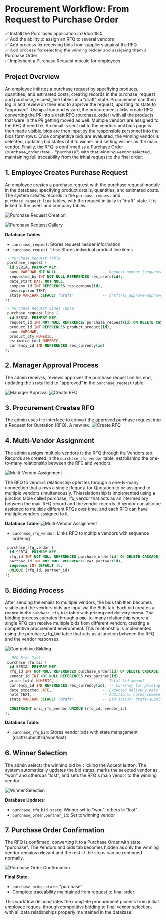 # Procurement Workflow: From Request to Purchase Order

✅ Install the Purchases application in Odoo 18.0.  
✅ Add the ability to assign an RFQ to several vendors  
✅ Add process for receiving bids from suppliers against the RFQ  
✅ Add process for selecting the winning bidder and assigning them a Purchase Order  
✅ Implement a Purchase Request module for employees  

## Project Overview

An employee initiates a purchase request by specifying products, quantities, and estimated costs, creating records in the purchase_request and purchase_request_line tables in a "draft" state. Procurement can then log in and review on their end to approve the request, updating its state to "approved". Using a frontend wizard, the procurement clicks create RFQ converting the PR into a draft RFQ (purchase_order) with all the products that were in the PR getting moved as well. Multiple vendors are assigned to the RFQ if need be. An email is sent out to the vendors and bids page is then made visible. bids are then input by the responsible personnel into the bids form rows. Once competitive bids are evaluated, the winning vendor is selected, updating bid states of it to winner and setting winner as the main vendor. Finally, the RFQ is confirmed as a Purchase Order (purchase_order.state = "purchase") with that winning vendor selected, maintaining full traceability from the initial request to the final order.

## 1. Employee Creates Purchase Request

An employee creates a purchase request with the purchase request module in the database, specifying product details, quantities, and estimated costs. The system creates records in the `purchase_request` and `purchase_request_line` tables, with the request initially in "draft" state. It is linked to the users and company tables.

![Purchase Request Creation](https://i.imgur.com/r6KURgA.png)

![Purchase Request Gallery](https://imgur.com/gallery/0-xAPQhy7)

**Database Tables**:
- `purchase_request`: Stores request header information
- `purchase_request_line`: Stores individual product line items

```sql
-- Purchase Request Table
 purchase_request (
  id SERIAL PRIMARY KEY,
  name VARCHAR NOT NULL,                    -- Request number (sequence)
  requested_by INT NOT NULL REFERENCES res_users(id),
  date_start DATE NOT NULL,
  company_id INT REFERENCES res_company(id),
  description TEXT,
  state VARCHAR DEFAULT 'draft'             -- draft/to_approve/approved/done
);

-- Purchase Request Lines Table
 purchase_request_line (
  id SERIAL PRIMARY KEY,
  request_id INT NOT NULL REFERENCES purchase_request(id) ON DELETE CASCADE,
  product_id INT REFERENCES product_product(id),
  name VARCHAR,
  product_qty NUMERIC,
  estimated_cost NUMERIC,
  currency_id INT REFERENCES res_currency(id)
);
```

## 2. Manager Approval Process

The admin receives, reviews approves the purchase request on his end, updating the `state` field to "approved" in the `purchase_request` table. 

![Manager Approval](https://i.imgur.com/crFMQBd.png)
![Create RFQ](https://i.imgur.com/jL0Fkr2.png)

## 3. Procurement Creates RFQ

The admin uses the interface to convert the approved purchase request into a Request for Quotation (RFQ). A new `RFQ`.
![Create RFQ](https://i.imgur.com/pgCn6NW.png)


## 4. Multi-Vendor Assignment

The admin assigns multiple vendors to the RFQ through the Vendors tab. Records are created in the `purchase_rfq_vendor` table, establishing the one-to-many relationship between the RFQ and vendors.

![Multi-Vendor Assignment](https://i.imgur.com/MOlfZu8.png)

The RFQ to vendors relationship operates through a one-to-many connection that allows a single Request for Quotation to be assigned to multiple vendors simultaneously. This relationship is implemented using a junction table called purchase_rfq_vendor that acts as an intermediary between the main RFQ record and the vendor records. A vendor can also be assigned to multiple different RFQs over time, and each RFQ can have multiple vendors assigned to it.

**Database Table**:
![Multi-Vendor Assignment](https://imgur.com/a/eNqdBVR)


- `purchase_rfq_vendor`: Links RFQ to multiple vendors with sequence ordering

```sql
 purchase_rfq_vendor (
  id SERIAL PRIMARY KEY,
  rfq_id INT NOT NULL REFERENCES purchase_order(id) ON DELETE CASCADE,
  partner_id INT NOT NULL REFERENCES res_partner(id),
  sequence INT DEFAULT 10,
  UNIQUE (rfq_id, partner_id)
);
```

## 5. Bidding Process

After sending the emails to multiple vendors, the bids tab then becomes visible and the vendors bids are input via the Bids tab. Each bid creates a record in the `purchase_rfq_bid` table with pricing and delivery terms.
The bidding process operates through a one-to-many relationship where a single RFQ can receive multiple bids from different vendors, creating a competitive procurement environment. This relationship is implemented using the purchase_rfq_bid table that acts as a junction between the RFQ and the vendor responses.

![Competitive Bidding](https://i.imgur.com/3QxUvGc.png)


```sql
-- RFQ Bids Table
 purchase_rfq_bid (
  id SERIAL PRIMARY KEY,
  rfq_id INT NOT NULL REFERENCES purchase_order(id) ON DELETE CASCADE,
  vendor_id INT NOT NULL REFERENCES res_partner(id),
  price_total NUMERIC,                      -- Total bid amount
  currency_id INT REFERENCES res_currency(id), -- Currency for pricing
  date_expected DATE,                       -- Expected delivery date
  note TEXT,                                -- Additional notes/comments
  state VARCHAR DEFAULT 'draft',            -- Bid status: draft/submitted/won/lost
  
  CONSTRAINT uniq_rfq_vendor UNIQUE (rfq_id, vendor_id)
);
```

**Database Table**:
- `purchase_rfq_bid`: Stores vendor bids with state management (draft/submitted/won/lost)

## 6. Winner Selection

The admin  selects the winning bid by clicking the Accept button. The system automatically updates the bid states, marks the selected vendor as "won" and others as "lost", and sets the RFQ's main vendor to the winning vendor.

![Winner Selection](https://i.imgur.com/3QxUvGc.png)

**Database Updates**:
- `purchase_rfq_bid.state`: Winner set to "won", others to "lost"
- `purchase_order.partner_id`: Set to winning vendor

## 7. Purchase Order Confirmation

The RFQ is confirmed, converting it to a Purchase Order with state "purchase". The Vendors and bids tab becomes hidden as only the winning vendor remains relevant and the rest of the steps can be continued normally.

![Purchase Order Confirmation](https://i.imgur.com/pwNKwAC.png)

**Final State**:
- `purchase_order.state`: "purchase"
- Complete traceability maintained from request to final order

This workflow demonstrates the complete procurement process from initial employee request through competitive bidding to final vendor selection, with all data relationships properly maintained in the database.
